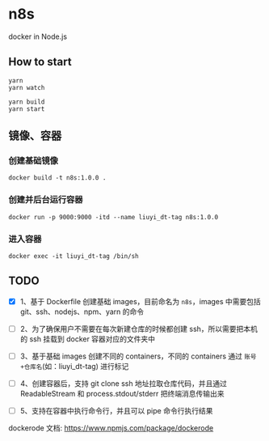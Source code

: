 # n8s

docker in Node.js


## How to start
```shell
yarn
yarn watch
```

```shell
yarn build
yarn start
```


## 镜像、容器

### 创建基础镜像
```shell
docker build -t n8s:1.0.0 .
```

### 创建并后台运行容器
```shell
docker run -p 9000:9000 -itd --name liuyi_dt-tag n8s:1.0.0
```

### 进入容器
```shell
docker exec -it liuyi_dt-tag /bin/sh
```


## TODO

- [x] 1、基于 Dockerfile 创建基础 images，目前命名为 `n8s`，images 中需要包括 git、ssh、nodejs、npm、yarn 的命令
- [ ] 2、为了确保用户不需要在每次新建仓库的时候都创建 ssh，所以需要把本机的 ssh 挂载到 docker 容器对应的文件夹中
- [ ] 3、基于基础 images 创建不同的 containers，不同的 containers 通过 `账号+仓库名`(如：liuyi_dt-tag) 进行标记
- [ ] 4、创建容器后，支持 git clone ssh 地址拉取仓库代码，并且通过 ReadableStream 和 process.stdout/stderr 把终端消息传输出来
- [ ] 5、支持在容器中执行命令行，并且可以 pipe 命令行执行结果


dockerode 文档: https://www.npmjs.com/package/dockerode
